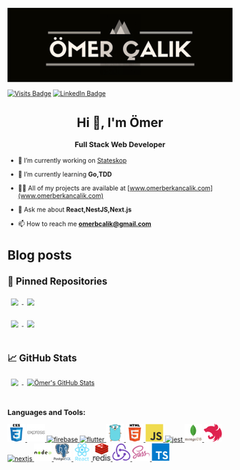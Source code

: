 [![Ömer's GitHub Banner](./assets/banner.png)](https://omerberkancalik.com)

[![Visits Badge](https://badges.pufler.dev/visits/omercalik/omercalik)](https://omerberkancalik.com)
[![LinkedIn Badge](https://img.shields.io/badge/LinkedIn-Profile-informational?style=flat&logo=linkedin&logoColor=white&color=0D76A8)](https://www.linkedin.com/in/omercalik/)

<h1 align="center">Hi 👋, I'm Ömer</h1>
<h3 align="center">Full Stack Web Developer</h3>

- 🔭 I’m currently working on [Stateskop](https://www.stateskop.com)

- 🌱 I’m currently learning **Go,TDD**

- 👨‍💻 All of my projects are available at [www.omerberkancalik.com](www.omerberkancalik.com)

- 💬 Ask me about **React,NestJS,Next.js**

- 📫 How to reach me **omerbcalik@gmail.com**

# Blog posts

<!-- BLOG-POST-LIST:START -->
<!-- BLOG-POST-LIST:END -->

## 📌 Pinned Repositories

<a href="https://github.com/omercalik/weather">
  <img align="center" style="margin:0.5rem" src="https://github-readme-stats.vercel.app/api/pin/?username=omercalik&repo=weather&title_color=F0803C&text_color=c9cacc&icon_color=4AB197&bg_color=171219" />
</a>

<a href="https://github.com/omercalik/cat-wiki-client">
  <img align="center" style="margin:0.5rem" src="https://github-readme-stats.vercel.app/api/pin/?username=omercalik&repo=cat-wiki-client&title_color=F0803C&text_color=c9cacc&icon_color=4AB197&bg_color=171219" />
</a>

<br>
<br>



<a href="https://github.com/omercalik/portfolio">
  <img align="center" style="margin:0.5rem" src="https://github-readme-stats.vercel.app/api/pin/?username=omercalik&repo=portfolio&title_color=F0803C&text_color=c9cacc&icon_color=4AB197&bg_color=171219" />
</a>

<a href="https://github.com/omercalik/country-quiz">
  <img align="center" style="margin:0.5rem" src="https://github-readme-stats.vercel.app/api/pin/?username=omercalik&repo=country-quiz&title_color=F0803C&text_color=c9cacc&icon_color=4AB197&bg_color=171219" />
</a>

<br>
<br>

## &#x1f4c8; GitHub Stats

<a href="https://github.com/omercalik">
  <img align="center" style="margin:0.5rem" src="https://github-readme-stats.vercel.app/api/top-langs/?username=omercalik&hide=html,css&title_color=F0803C&text_color=c9cacc&icon_color=4AB197&bg_color=171219" />
</a>

<a href="https://github.com/omercalik">
  <img align="center" style="margin:0.5rem" src="https://github-readme-stats.vercel.app/api?username=omercalik&show_icons=true&line_height=27&count_private=true&title_color=F0803C&text_color=c9cacc&icon_color=F0803C&bg_color=171219" alt="Ömer's GitHub Stats" />
</a>

<br>
<br>

<h3 align="left">Languages and Tools:</h3>
<p align="left"> <a href="https://www.w3schools.com/css/" target="_blank" rel="noreferrer"> <img src="https://raw.githubusercontent.com/devicons/devicon/master/icons/css3/css3-original-wordmark.svg" alt="css3" width="40" height="40"/> </a> <a href="https://expressjs.com" target="_blank" rel="noreferrer"> <img src="https://raw.githubusercontent.com/devicons/devicon/master/icons/express/express-original-wordmark.svg" alt="express" width="40" height="40"/> </a> <a href="https://firebase.google.com/" target="_blank" rel="noreferrer"> <img src="https://www.vectorlogo.zone/logos/firebase/firebase-icon.svg" alt="firebase" width="40" height="40"/> </a> <a href="https://flutter.dev" target="_blank" rel="noreferrer"> <img src="https://www.vectorlogo.zone/logos/flutterio/flutterio-icon.svg" alt="flutter" width="40" height="40"/> </a> <a href="https://golang.org" target="_blank" rel="noreferrer"> <img src="https://raw.githubusercontent.com/devicons/devicon/master/icons/go/go-original.svg" alt="go" width="40" height="40"/> </a> <a href="https://www.w3.org/html/" target="_blank" rel="noreferrer"> <img src="https://raw.githubusercontent.com/devicons/devicon/master/icons/html5/html5-original-wordmark.svg" alt="html5" width="40" height="40"/> </a> <a href="https://developer.mozilla.org/en-US/docs/Web/JavaScript" target="_blank" rel="noreferrer"> <img src="https://raw.githubusercontent.com/devicons/devicon/master/icons/javascript/javascript-original.svg" alt="javascript" width="40" height="40"/> </a> <a href="https://jestjs.io" target="_blank" rel="noreferrer"> <img src="https://www.vectorlogo.zone/logos/jestjsio/jestjsio-icon.svg" alt="jest" width="40" height="40"/> </a> <a href="https://www.mongodb.com/" target="_blank" rel="noreferrer"> <img src="https://raw.githubusercontent.com/devicons/devicon/master/icons/mongodb/mongodb-original-wordmark.svg" alt="mongodb" width="40" height="40"/> </a> <a href="https://nestjs.com/" target="_blank" rel="noreferrer"> <img src="https://raw.githubusercontent.com/devicons/devicon/master/icons/nestjs/nestjs-plain.svg" alt="nestjs" width="40" height="40"/> </a> <a href="https://nextjs.org/" target="_blank" rel="noreferrer"> <img src="https://cdn.worldvectorlogo.com/logos/nextjs-2.svg" alt="nextjs" width="40" height="40"/> </a> <a href="https://nodejs.org" target="_blank" rel="noreferrer"> <img src="https://raw.githubusercontent.com/devicons/devicon/master/icons/nodejs/nodejs-original-wordmark.svg" alt="nodejs" width="40" height="40"/> </a> <a href="https://www.postgresql.org" target="_blank" rel="noreferrer"> <img src="https://raw.githubusercontent.com/devicons/devicon/master/icons/postgresql/postgresql-original-wordmark.svg" alt="postgresql" width="40" height="40"/> </a> <a href="https://reactjs.org/" target="_blank" rel="noreferrer"> <img src="https://raw.githubusercontent.com/devicons/devicon/master/icons/react/react-original-wordmark.svg" alt="react" width="40" height="40"/> </a> <a href="https://redis.io" target="_blank" rel="noreferrer"> <img src="https://raw.githubusercontent.com/devicons/devicon/master/icons/redis/redis-original-wordmark.svg" alt="redis" width="40" height="40"/> </a> <a href="https://redux.js.org" target="_blank" rel="noreferrer"> <img src="https://raw.githubusercontent.com/devicons/devicon/master/icons/redux/redux-original.svg" alt="redux" width="40" height="40"/> </a> <a href="https://sass-lang.com" target="_blank" rel="noreferrer"> <img src="https://raw.githubusercontent.com/devicons/devicon/master/icons/sass/sass-original.svg" alt="sass" width="40" height="40"/> </a> <a href="https://www.typescriptlang.org/" target="_blank" rel="noreferrer"> <img src="https://raw.githubusercontent.com/devicons/devicon/master/icons/typescript/typescript-original.svg" alt="typescript" width="40" height="40"/> </a> </p>
 
 <br>

<br>
